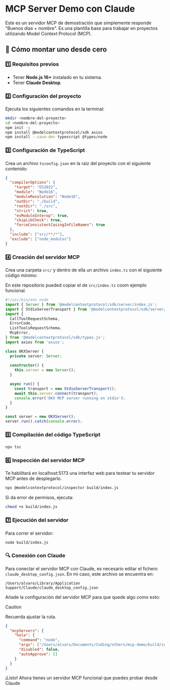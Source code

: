 # MCP Server Demo con Claude

Este es un servidor MCP de demostración que simplemente responde "Buenos días + nombre". Es una plantilla base para trabajar en proyectos utilizando Model Context Protocol (MCP).

## 🚀 Cómo montar uno desde cero

### 1️⃣ Requisitos previos
- Tener **Node.js 16+** instalado en tu sistema.
- Tener **Claude Desktop**.

### 2️⃣ Configuración del proyecto
Ejecuta los siguientes comandos en la terminal:

```sh
mkdir <nombre-del-proyecto>
cd <nombre-del-proyecto>
npm init -y
npm install @modelcontextprotocol/sdk axios
npm install --save-dev typescript @types/node
```

### 3️⃣ Configuración de TypeScript
Crea un archivo `tsconfig.json` en la raíz del proyecto con el siguiente contenido:

```json
{
  "compilerOptions": {
    "target": "ES2022",
    "module": "Node16",
    "moduleResolution": "Node16",
    "outDir": "./build",
    "rootDir": "./src",
    "strict": true,
    "esModuleInterop": true,
    "skipLibCheck": true,
    "forceConsistentCasingInFileNames": true
  },
  "include": ["src/**/*"],
  "exclude": ["node_modules"]
}
```

### 4️⃣ Creación del servidor MCP

Crea una carpeta `src/` y dentro de ella un archivo `index.ts` con el siguiente código mínimo:

En este repositorio pueded copiar el de `src/index.ts` coom ejemplo funcional.

```typescript
#!/usr/bin/env node
import { Server } from '@modelcontextprotocol/sdk/server/index.js';
import { StdioServerTransport } from '@modelcontextprotocol/sdk/server/stdio.js';
import {
  CallToolRequestSchema,
  ErrorCode,
  ListToolsRequestSchema,
  McpError,
} from '@modelcontextprotocol/sdk/types.js';
import axios from 'axios';

class OKXServer {
  private server: Server;
  
  constructor() {
    this.server = new Server();
  }

  async run() {
    const transport = new StdioServerTransport();
    await this.server.connect(transport);
    console.error('OKX MCP server running on stdio');
  }
}

const server = new OKXServer();
server.run().catch(console.error);
```

### 5️⃣ Compilación del código TypeScript

```sh
npx tsc
```

### 6️⃣ Inspección del servidor MCP

Te habilitará en localhost:5173 una interfaz web para testear tu servidor MCP antes de desplegarlo.

```sh
npx @modelcontextprotocol/inspector build/index.js
```

Si da error de permisos, ejecuta:

```sh
chmod +x build/index.js
```

### 7️⃣ Ejecución del servidor

Para correr el servidor:

```sh
node build/index.js
```

### 🔍 Conexión con Claude

Para conectar el servidor MCP con Claude, es necesario editar el fichero `claude_desktop_config.json`. En mi caso, este archivo se encuentra en:

```
/Users/alvaro/Library/Application Support/Claude/claude_desktop_config.json
```

Añade la configuración del servidor MCP para que quede algo como esto:

> [!CAUTION]
> Recuerda ajustar la ruta.

```json
{
  "mcpServers": {
    "hola": {
      "command": "node",
      "args": ["/Users/alvaro/Documents/Coding/others/mcp-demo/build/index.js"],
      "disabled": false,
      "autoApprove": []
    }
  }
}
```

¡Listo! Ahora tienes un servidor MCP funcional que puedes probar desde Claude